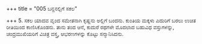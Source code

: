 +++
title = "005 ಬನ್ದನಲ್ಲಿಗೆ ಸಕಲ"

+++
5. ಸಕಲ ಯಾದವ ವೃಂದ ಸಮೇತನಾಗಿ ಕೃಷ್ಣನು ಅಲ್ಲಿಗೆ ಬಂದನು. ಕುಂತಿಯ ಮಕ್ಕಳು ಎದುರಿಗೆ ಬರಲು ಉಚಿತ ರೀತಿಯಿಂದ ಕಾಣಿಸಿಕೊಂಡನು. ತಾನು ತಂದ ಆನೆ, ಕುದುರೆ ರಥಗಳೇ ಮೊದಲಾದ ಬಹುವಿಧ ವಸ್ತುಗಳನ್ನು, ಚಂದ್ರಮುಖಿಯರಿಗೆ ವಿಚಿತ್ರ ವಸ್ತ್ರ, ಆಭರಣಗಳನ್ನು ಕೊಟ್ಟು ಸನ್ಮಾನಿಸಿದನು.